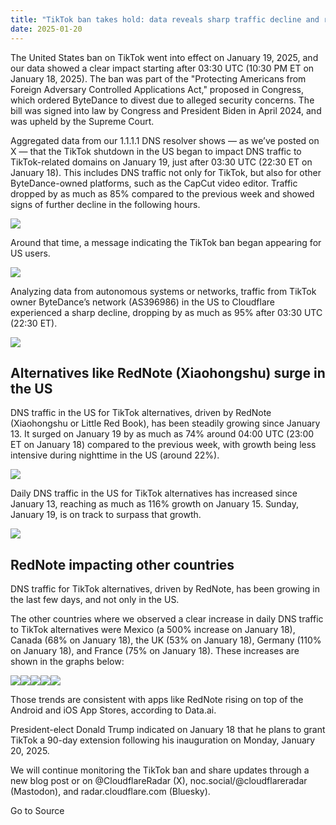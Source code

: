 ```yaml
---
title: "TikTok ban takes hold: data reveals sharp traffic decline and rapid shift to alternatives"
date: 2025-01-20
---
```


The United States ban on TikTok went into effect on January 19, 2025, and our data showed a clear impact starting after 03:30 UTC (10:30 PM ET on January 18, 2025). The ban was part of the "Protecting Americans from Foreign Adversary Controlled Applications Act," proposed in Congress, which ordered ByteDance to divest due to alleged security concerns. The bill was signed into law by Congress and President Biden in April 2024, and was upheld by the Supreme Court.

Aggregated data from our 1.1.1.1 DNS resolver shows — as we’ve posted on X — that the TikTok shutdown in the US began to impact DNS traffic to TikTok-related domains on January 19, just after 03:30 UTC (22:30 ET on January 18). This includes DNS traffic not only for TikTok, but also for other ByteDance-owned platforms, such as the CapCut video editor. Traffic dropped by as much as 85% compared to the previous week and showed signs of further decline in the following hours.

![](https://cf-assets.www.cloudflare.com/zkvhlag99gkb/4y2Pqb3NMy3PtkKR9njnZk/eadf128533b1979efff2c4a4bebd63aa/Screenshot_2025-01-19_at_14.00.11.png)

Around that time, a message indicating the TikTok ban began appearing for US users.

![](https://cf-assets.www.cloudflare.com/zkvhlag99gkb/2Y49JNNy1mrt02mC8GZ7CH/039f7c1e6c11a33b5edc6f967d805771/GhoGzFfWsAApInt.png)

Analyzing data from autonomous systems or networks, traffic from TikTok owner ByteDance’s network (AS396986) in the US to Cloudflare experienced a sharp decline, dropping by as much as 95% after 03:30 UTC (22:30 ET).

![](https://cf-assets.www.cloudflare.com/zkvhlag99gkb/20dtSdJ9V7F25P4mFM8IC7/578f56a58edbefd73f35cd61187ddceb/Screenshot_2025-01-19_at_10.10.14.png)

## Alternatives like RedNote (Xiaohongshu) surge in the US

DNS traffic in the US for TikTok alternatives, driven by RedNote (Xiaohongshu or Little Red Book), has been steadily growing since January 13. It surged on January 19 by as much as 74% around 04:00 UTC (23:00 ET on January 18) compared to the previous week, with growth being less intensive during nighttime in the US (around 22%).

![](https://cf-assets.www.cloudflare.com/zkvhlag99gkb/2BFopXEWaqXVYhZhlg06dv/a66426a2d7fb91be0012a1118e322a41/Screenshot_2025-01-19_at_14.12.04.png)

Daily DNS traffic in the US for TikTok alternatives has increased since January 13, reaching as much as 116% growth on January 15. Sunday, January 19, is on track to surpass that growth.

![](https://cf-assets.www.cloudflare.com/zkvhlag99gkb/3nhJxzFWyqzXd1rAVagznf/3e1ac444ed40ce85b0e84946f3dc7c06/Screenshot_2025-01-19_at_14.17.45.png)

## RedNote impacting other countries

DNS traffic for TikTok alternatives, driven by RedNote, has been growing in the last few days, and not only in the US. 

The other countries where we observed a clear increase in daily DNS traffic to TikTok alternatives were Mexico (a 500% increase on January 18), Canada (68% on January 18), the UK (53% on January 18), Germany (110% on January 18), and France (75% on January 18). These increases are shown in the graphs below:

![](https://cf-assets.www.cloudflare.com/zkvhlag99gkb/nZTi56Jb50MNTHrc7EuId/9ecd46b673cb8f578b13b214627e9bdb/Screenshot_2025-01-19_at_14.24.01.png)![](https://cf-assets.www.cloudflare.com/zkvhlag99gkb/1LeAwtSaNvpqtmy1y2myZ0/a8d613889f8d5ff21b5ad8f85abde89e/Screenshot_2025-01-19_at_14.25.16.png)![](https://cf-assets.www.cloudflare.com/zkvhlag99gkb/3hJI9YsojdQJykKQBszA4A/927d1cdcf4558128a284e6237632d37d/Screenshot_2025-01-19_at_14.24.42.png)![](https://cf-assets.www.cloudflare.com/zkvhlag99gkb/7uTV1uX8aDGP2gdDxyjhx5/3e13693564c41a100338716c6dc466f1/Screenshot_2025-01-19_at_14.24.20.png)![](https://cf-assets.www.cloudflare.com/zkvhlag99gkb/7DkqD8rlSxzTFPjwAGBdx9/39df5d9f89515cf65eca94faf631217d/Screenshot_2025-01-19_at_15.53.38.png)

Those trends are consistent with apps like RedNote rising on top of the Android and iOS App Stores, according to Data.ai.

President-elect Donald Trump indicated on January 18 that he plans to grant TikTok a 90-day extension following his inauguration on Monday, January 20, 2025.

We will continue monitoring the TikTok ban and share updates through a new blog post or on @CloudflareRadar (X), noc.social/@cloudflareradar (Mastodon), and radar.cloudflare.com (Bluesky).

Go to Source
